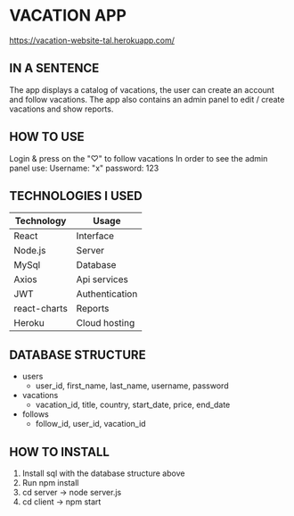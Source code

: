 # VACATION APP #
https://vacation-website-tal.herokuapp.com/

## IN A SENTENCE ##

The app displays a catalog of vacations, the user can create an account and follow vacations. 
The app also contains an admin panel to edit / create vacations and show reports. 

## HOW TO USE ##
  Login & press on the "♡" to follow vacations
  In order to see the admin panel use:
     Username: "x"
     password: 123

## TECHNOLOGIES I USED ##
Technology  | Usage
------------- | -------------
React  | Interface
Node.js  | Server
MySql  | Database
Axios  | Api services
JWT  | Authentication
react-charts | Reports
Heroku | Cloud hosting

## DATABASE STRUCTURE  ##
* users
    * user_id, first_name, last_name, username, password
* vacations
    * vacation_id, title, country, start_date, price, end_date
* follows
    * follow_id, user_id, vacation_id
    

## HOW TO INSTALL ##
1) Install sql with the database structure above
2) Run npm install
3) cd server -> node server.js
4) cd client -> npm start



